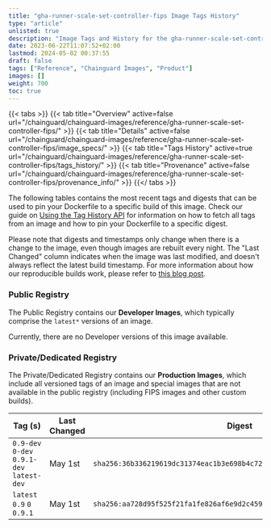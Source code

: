 ```yaml
---
title: "gha-runner-scale-set-controller-fips Image Tags History"
type: "article"
unlisted: true
description: "Image Tags and History for the gha-runner-scale-set-controller-fips Chainguard Image"
date: 2023-06-22T11:07:52+02:00
lastmod: 2024-05-02 00:37:55
draft: false
tags: ["Reference", "Chainguard Images", "Product"]
images: []
weight: 700
toc: true
---
```


{{< tabs >}}
{{< tab title="Overview" active=false url="/chainguard/chainguard-images/reference/gha-runner-scale-set-controller-fips/" >}}
{{< tab title="Details" active=false url="/chainguard/chainguard-images/reference/gha-runner-scale-set-controller-fips/image_specs/" >}}
{{< tab title="Tags History" active=true url="/chainguard/chainguard-images/reference/gha-runner-scale-set-controller-fips/tags_history/" >}}
{{< tab title="Provenance" active=false url="/chainguard/chainguard-images/reference/gha-runner-scale-set-controller-fips/provenance_info/" >}}
{{</ tabs >}}

The following tables contains the most recent tags and digests that can be used to pin your Dockerfile to a specific build of this image. Check our guide on [Using the Tag History API](/chainguard/chainguard-images/using-the-tag-history-api/) for information on how to fetch all tags from an image and how to pin your Dockerfile to a specific digest.

Please note that digests and timestamps only change when there is a change to the image, even though images are rebuilt every night. The "Last Changed" column indicates when the image was last modified, and doesn't always reflect the latest build timestamp. For more information about how our reproducible builds work, please refer to [this blog post](https://www.chainguard.dev/unchained/reproducing-chainguards-reproducible-image-builds).

### Public Registry
The Public Registry contains our **Developer Images**, which typically comprise the `latest*` versions of an image.

Currently, there are no Developer versions of this image available.

### Private/Dedicated Registry
The Private/Dedicated Registry contains our **Production Images**, which include all versioned tags of an image and special images that are not available in the public registry (including FIPS images and other custom builds).

| Tag (s)                                     | Last Changed | Digest                                                                    |
|---------------------------------------------|--------------|---------------------------------------------------------------------------|
|  `0.9-dev` `0-dev` `0.9.1-dev` `latest-dev` | May 1st      | `sha256:36b336219619dc31374eac1b3e698b4c72fd28e665d7ecaac93a5e9d2532599b` |
|  `latest` `0.9` `0` `0.9.1`                 | May 1st      | `sha256:aa728d95f525f21fa1fe826af6e9d2c459cd22cbe4fac2793061b9e79718b4c5` |

